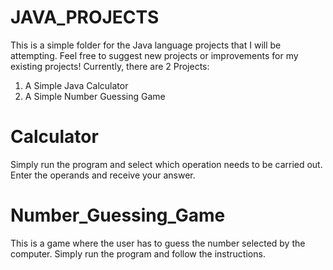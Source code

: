 # JAVA_PROJECTS
This is a simple folder for the Java language projects that I will be attempting. Feel free to suggest new projects or improvements for my existing projects!
Currently, there are 2 Projects:
  1) A Simple Java Calculator
  2) A Simple Number Guessing Game


# Calculator
Simply run the program and select which operation needs to be carried out. 
Enter the operands and receive your answer.

# Number_Guessing_Game
This is a game where the user has to guess the number selected by the computer.
Simply run the program and follow the instructions.
